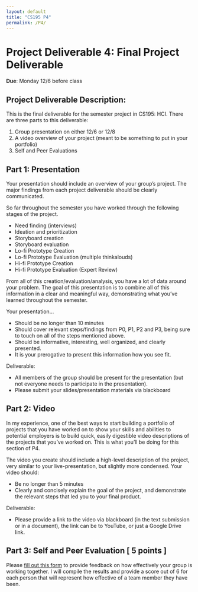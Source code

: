 ```yaml
---
layout: default
title: "CS195 P4"
permalink: /P4/
---
```


# Project Deliverable 4: Final Project Deliverable 

**Due**: Monday 12/6 before class 

## Project Deliverable Description:
This is the final deliverable for the semester project in CS195: HCI. There are three parts to this deliverable:
1.	Group presentation on either 12/6 or 12/8
2.	A video overview of your project (meant to be something to put in your portfolio)
3.	Self and Peer Evaluations

## Part 1: Presentation
Your presentation should include an overview of your group’s project. The major findings from each project deliverable should be clearly communicated. 

So far throughout the semester you have worked through the following stages of the project.
-	Need finding (interviews)
-	Ideation and prioritization
-	Storyboard creation
-	Storyboard evaluation
-	Lo-fi Prototype Creation
-	Lo-fi Prototype Evaluation (multiple thinkalouds)
-	Hi-fi Prototype Creation
-	Hi-fi Prototype Evaluation (Expert Review)

From all of this creation/evaluation/analysis, you have a lot of data around your problem. 
The goal of this presentation is to combine all of this information in a clear and meaningful way, 
demonstrating what you’ve learned throughout the semester.

Your presentation…
-	Should be no longer than 10 minutes
-	Should cover relevant steps/findings from P0, P1, P2 and P3, being sure to touch on all of the steps mentioned above.
-	Should be informative, interesting, well organized, and clearly presented.
-	It is your prerogative to present this information how you see fit.

Deliverable:
-	All members of the group should be present for the presentation (but not everyone needs to participate in the presentation). 
-	Please submit your slides/presentation materials via blackboard

## Part 2: Video
In my experience, one of the best ways to start building a portfolio of projects that you have worked on to show your skills and abilities to potential 
employers is to build quick, easily digestible video descriptions of the projects that you’ve worked on. This is what you’ll be doing for this section of P4. 

The video you create should include a high-level description of the project, very similar to your live-presentation, but slightly more condensed. Your video should:
-	Be no longer than 5 minutes
-	Clearly and concisely explain the goal of the project, and demonstrate the relevant steps that led you to your final product.

Deliverable:
-	Please provide a link to the video via blackboard (in the text submission or in a document), the link can be to YouTube, or just a Google Drive link.

## Part 3: Self and Peer Evaluation [ 5 points ] 
Please [fill out this form](https://forms.gle/J9N4GrV37bKz84tQ6) to provide feedback on how effectively your group is working together. I will compile the results and provide a score out of 6 for each person that will represent how effective of a team member they have been. 



